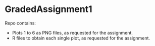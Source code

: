 # GradedAssignment1
Repo contains:
- Plots 1 to 6 as PNG files, as requested for the assignment.
- R files to obtain each single plot, as requested for the assignment.
